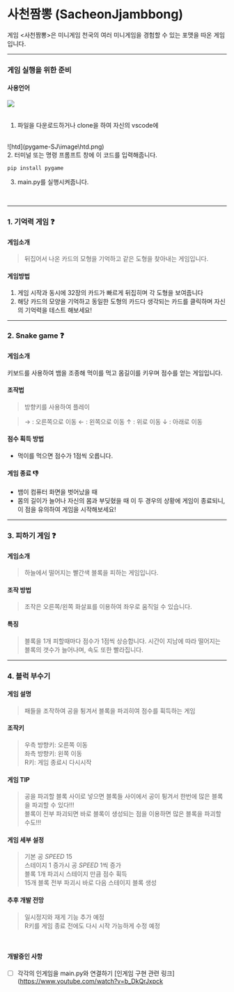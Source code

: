# 사천짬뽕 (SacheonJjambbong)
게임 <사천짬뽕>은 미니게임 천국의 여러 미니게임을 경험할 수 있는 포맷을 따온 게임 입니다.

---
### 게임 실행을 위한 준비
#### 사용언어 
  <img src="https://img.shields.io/badge/python-3776AB?style=for-the-badge&logo=python&logoColor=white"> 
  <br><br>

1. 파일을 다운로드하거나 clone을 하여 자신의 vscode에
<br>
  ![htd](pygame-SJ\image\htd.png)

  <br>
  2. 터미널 또는 명령 프롬프트 창에 이 코드를 입력해줍니다.

  ```
  pip install pygame
  ```
3. main.py를 실행시켜줍니다.
<br>



___
### 1. 기억력 게임 :question:
#### 게임소개
>뒤집어서 나온 카드의 모형을 기억하고 같은 도형을 찾아내는 게임입니다.

#### 게임방법
1. 게임 시작과 동시에 32장의 카드가 빠르게 뒤집히며 각 도형을 보여줍니다
2. 해당 카드의 모양을 기억하고 동일한 도형의 카드다 생각되는 카드를 클릭하며 자신의 기억력을 테스트 해보세요!

___

### 2. Snake game :question:
#### 게임소개
키보드를 사용하여 뱀을 조종해 먹이를 먹고 몸길이를 키우며 점수를 얻는 게임입니다.

#### 조작법
>방향키를 사용하여 플레이


>→ : 오른쪽으로 이동
← : 왼쪽으로 이동
↑ : 위로 이동
↓ : 아래로 이동


#### 점수 획득 방법
- 먹이를 먹으면 점수가 1점씩 오릅니다.


#### 게임 종료 :thumbsdown:
- 뱀이 컴퓨터 화면을 벗어났을 때
- 몸의 길이가 늘어나 자신의 몸과 부딪혔을 때 
이 두 경우의 상황에 게임이 종료되니, 이 점을 유의하여 게임을 시작해보세요!

___

### 3. 피하기 게임 :question:

#### 게임소개
> 하늘에서 떨어지는 빨간색 블록을 피하는 게임입니다.


#### 조작 방법
> 조작은 오른쪽/왼쪽 화살표를 이용하여 좌우로 움직일 수 있습니다.


#### 특징
> 블록을 1개 피할때마다 점수가 1점씩 상승합니다.
> 시간이 지남에 따라 떨어지는 블록의 갯수가 늘어나며, 속도 또한 빨라집니다.

___


### 4. 블럭 부수기

#### 게임 설명
>패들을 조작하여 공을 튕겨서 블록을 파괴히여 점수를 휙득하는 게임 


#### 조작키
>우측 방향키: 오른쪽 이동  
좌측 방향키: 왼쪽 이동   
R키: 게임 종료시 다시시작   


#### 게임 TIP 
>공을 파괴할 블록 사이로 넣으면 블록들 사이에서 공이 튕겨서 한번에 많은 블록을 파괴할 수 있다!!!     
블록이 전부 파괴되면 바로 블록이 생성되는 점을 이용하면 많은 블록을 파괴할수도!!!   


#### 게임 세부 설정 
>기본 공 *SPEED* 15  
스테이지 1 증가시 공 *SPEED* 1씩 증가  
블록 1개 파괴시 스테이지 만큼 점수 휙득   
15개 블록 전부 파괴시 바로 다음 스테이지 블록 생성  


#### 추후 개발 전망 
>일시정지와 재게 기능 추가 예정  
R키를 게임 종료 전에도 다시 시작 가능하게 수정 예정 



<br>

#### 개발중인 사항
- [ ] 각각의 인게임을 main.py와 연결하기
[인게임 구현 관련 링크](https://www.youtube.com/watch?v=b_DkQrJxpck  